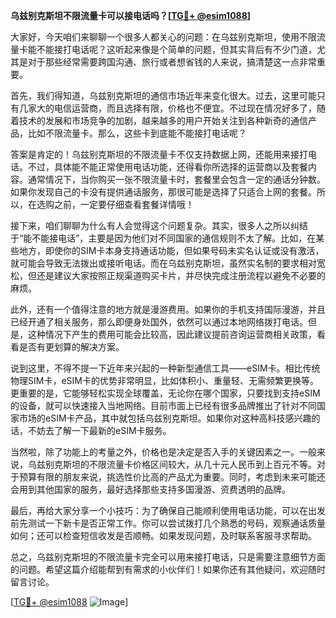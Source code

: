 **乌兹别克斯坦不限流量卡可以接电话吗？[[TG💪+ @esim1088](https://t.me/s/esim1088)]**

大家好，今天咱们来聊聊一个很多人都关心的问题：在乌兹别克斯坦，使用不限流量卡能不能接打电话呢？这听起来像是个简单的问题，但其实背后有不少门道，尤其是对于那些经常需要跨国沟通、旅行或者想省钱的人来说，搞清楚这一点非常重要。

首先，我们得知道，乌兹别克斯坦的通信市场近年来变化很大。过去，这里可能只有几家大的电信运营商，而且选择有限，价格也不便宜。不过现在情况好多了，随着技术的发展和市场竞争的加剧，越来越多的用户开始关注到各种新奇的通信产品，比如不限流量卡。那么，这些卡到底能不能接打电话呢？

答案是肯定的！乌兹别克斯坦的不限流量卡不仅支持数据上网，还能用来接打电话。不过，具体能不能正常使用电话功能，还得看你所选择的运营商以及套餐内容。通常情况下，当你购买一张不限流量卡时，套餐里会包含一定的通话分钟数。如果你发现自己的卡没有提供通话服务，那很可能是选择了只适合上网的套餐。所以，在选购之前，一定要仔细查看套餐详情哦！

接下来，咱们聊聊为什么有人会觉得这个问题复杂。其实，很多人之所以纠结于“能不能接电话”，主要是因为他们对不同国家的通信规则不太了解。比如，在某些地方，即使你的SIM卡本身支持通话功能，但如果号码未实名认证或没有激活，就可能会导致无法拨出或接听电话。而在乌兹别克斯坦，虽然实名制的要求相对宽松，但还是建议大家按照正规渠道购买卡片，并尽快完成注册流程以避免不必要的麻烦。

此外，还有一个值得注意的地方就是漫游费用。如果你的手机支持国际漫游，并且已经开通了相关服务，那么即便身处国外，依然可以通过本地网络拨打电话。但是，这种情况下产生的费用可能会比较高，因此建议提前咨询运营商相关政策，看看是否有更划算的解决方案。

说到这里，不得不提一下近年来兴起的一种新型通信工具——eSIM卡。相比传统物理SIM卡，eSIM卡的优势非常明显，比如体积小、重量轻、无需频繁更换等。更重要的是，它能够轻松实现全球覆盖，无论你在哪个国家，只要找到支持eSIM的设备，就可以快速接入当地网络。目前市面上已经有很多品牌推出了针对不同国家市场的eSIM卡产品，其中就包括乌兹别克斯坦。如果你对这种高科技感兴趣的话，不妨去了解一下最新的eSIM卡服务。

当然啦，除了功能上的考量之外，价格也是决定是否入手的关键因素之一。一般来说，乌兹别克斯坦的不限流量卡价格区间较大，从几十元人民币到上百元不等。对于预算有限的朋友来说，挑选性价比高的产品尤为重要。同时，考虑到未来可能还会用到其他国家的服务，最好选择那些支持多国漫游、资费透明的品牌。

最后，再给大家分享一个小技巧：为了确保自己能顺利使用电话功能，可以在出发前先测试一下新卡是否正常工作。你可以尝试拨打几个熟悉的号码，观察通话质量如何；还可以检查短信收发是否顺畅。如果发现问题，及时联系客服寻求帮助。

总之，乌兹别克斯坦的不限流量卡完全可以用来接打电话，只是需要注意细节方面的问题。希望这篇介绍能帮到有需求的小伙伴们！如果你还有其他疑问，欢迎随时留言讨论。

[[TG💪+ @esim1088](https://t.me/s/esim1088) ![Image](https://i.postimg.cc/4NQfJmqS/Snipaste-2025-05-13-00-14-12.png)]
